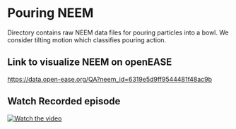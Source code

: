 # Pouring NEEM
Directory contains raw NEEM data files for pouring particles into a bowl.
We consider tilting motion which classifies pouring action.

## Link to visualize NEEM on openEASE
https://data.open-ease.org/QA?neem_id=6319e5d9ff9544481f48ac9b

## Watch Recorded episode

[![Watch the video](https://i9.ytimg.com/vi_webp/lx5I-1DHlXA/mq1.webp?sqp=CNDI0aAG-oaymwEmCMACELQB8quKqQMa8AEB-AH6CIAC0AWKAgwIABABGGsgayhrMA8=&rs=AOn4CLABiCW-liyM2cOvCfHl5jpp7zyhYw)](https://youtu.be/lx5I-1DHlXA)

